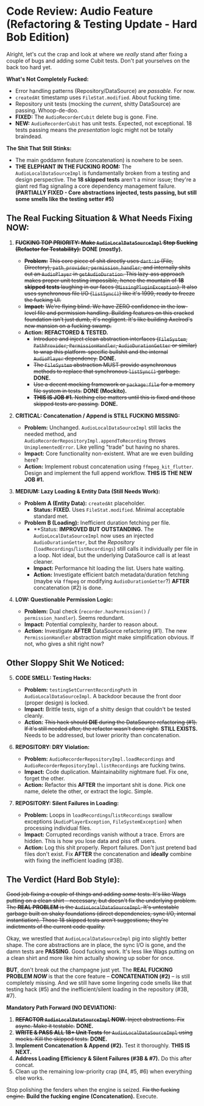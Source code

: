 # Code Review: Audio Feature (Refactoring & Testing Update - Hard Bob Edition)

Alright, let's cut the crap and look at where we *really* stand after fixing a couple of bugs and adding some Cubit tests. Don't pat yourselves on the back too hard yet.

**What's Not Completely Fucked:**
*   Error handling patterns (Repository/DataSource) are *passable*. For now.
*   `createdAt` timestamp uses `FileStat.modified`. About fucking time.
*   Repository unit tests (mocking the *current*, shitty DataSource) are passing. Whoop-de-doo.
*   **FIXED:** The `AudioRecorderCubit` delete bug is gone. Fine.
*   **NEW:** `AudioRecorderCubit` has unit tests. Expected, not exceptional. 18 tests passing means the *presentation* logic might not be totally braindead.

**The Shit That Still Stinks:**
*   The main goddamn feature (concatenation) is nowhere to be seen.
*   **THE ELEPHANT IN THE FUCKING ROOM:** The `AudioLocalDataSourceImpl` is fundamentally broken from a testing and design perspective. The **18 skipped tests** aren't a minor issue; they're a giant red flag signaling a core dependency management failure. **(PARTIALLY FIXED - Core abstractions injected, tests passing, but still some smells like the testing setter #5)**

## The Real Fucking Situation & What Needs Fixing NOW:

1.  **~~FUCKING TOP PRIORITY: Make `AudioLocalDataSourceImpl` Stop Sucking (Refactor for Testability):~~** **DONE (mostly).**
    *   **~~Problem:~~** ~~This core piece of shit directly uses `dart:io` (File, Directory), `path_provider`, `permission_handler`, and internally shits out an `AudioPlayer` in `getAudioDuration`. This lazy-ass approach makes proper unit testing impossible, hence the mountain of **18 skipped tests** laughing in our faces (`MissingPluginException`). It also uses synchronous file I/O (`listSync()`) like it's 1999, ready to freeze the fucking UI.~~
    *   **~~Impact:~~** ~~We're flying blind. We have ZERO confidence in the low-level file and permission handling. Building features on this cracked foundation isn't just dumb, it's negligent. It's like building Axelrod's new mansion on a fucking swamp.~~
    *   **Action: REFACTORED & TESTED.**
        *   ~~Introduce and inject clean abstraction interfaces (`FileSystem`, `PathProvider`, `PermissionHandler`, `AudioDurationGetter` or similar) to wrap this platform-specific bullshit and the internal `AudioPlayer` dependency.~~ **DONE.**
        *   ~~The `FileSystem` abstraction MUST provide asynchronous methods to replace that synchronous `listSync()` garbage.~~ **DONE.**
        *   ~~Use a decent mocking framework or `package:file` for a memory file system in tests.~~ **DONE (Mockito).**
        *   ~~**THIS IS JOB #1.** Nothing else matters until this is fixed and those skipped tests are passing.~~ **DONE.**

2.  **CRITICAL: Concatenation / Append is STILL FUCKING MISSING:**
    *   **Problem:** Unchanged. `AudioLocalDataSourceImpl` still lacks the needed method, and `AudioRecorderRepositoryImpl.appendToRecording` throws `UnimplementedError`. Like yelling "trade" but having no shares.
    *   **Impact:** Core functionality non-existent. What are we even building here?
    *   **Action:** Implement robust concatenation using `ffmpeg_kit_flutter`. Design and implement the full append workflow. **THIS IS THE NEW JOB #1.**

3.  **MEDIUM: Lazy Loading & Entity Data (Still Needs Work):**
    *   **Problem A (Entity Data):** `createdAt` placeholder.
        *   **Status: FIXED.** Uses `FileStat.modified`. Minimal acceptable standard met.
    *   **Problem B (Loading):** Inefficient duration fetching per file.
        *   **Status: **IMPROVED BUT OUTSTANDING.** The `AudioLocalDataSourceImpl` now uses an injected `AudioDurationGetter`, but the *Repository* (`loadRecordings`/`listRecordings`) still calls it individually per file in a loop. Not ideal, but the underlying DataSource call is at least cleaner.
        *   **Impact:** Performance hit loading the list. Users hate waiting.
        *   **Action:** Investigate efficient batch metadata/duration fetching (maybe via `ffmpeg` or modifying `AudioDurationGetter`?) **AFTER** concatenation (#2) is done.

4.  **LOW: Questionable Permission Logic:**
    *   **Problem:** Dual check (`recorder.hasPermission()` / `permission_handler`). Seems redundant.
    *   **Impact:** Potential complexity, harder to reason about.
    *   **Action:** Investigate **AFTER** DataSource refactoring (#1). The new `PermissionHandler` abstraction might make simplification obvious. If not, who gives a shit right now?

## Other Sloppy Shit We Noticed:

5.  **CODE SMELL: Testing Hacks:**
    *   **Problem:** `testingSetCurrentRecordingPath` in `AudioLocalDataSourceImpl`. A backdoor because the front door (proper design) is locked.
    *   **Impact:** Brittle tests, sign of a shitty design that couldn't be tested cleanly.
    *   **Action:** ~~This hack should **DIE** during the DataSource refactoring (#1). If it's still needed after, the refactor wasn't done right.~~ **STILL EXISTS.** Needs to be addressed, but lower priority than concatenation.

6.  **REPOSITORY: DRY Violation:**
    *   **Problem:** `AudioRecorderRepositoryImpl.loadRecordings` and `AudioRecorderRepositoryImpl.listRecordings` are fucking twins.
    *   **Impact:** Code duplication. Maintainability nightmare fuel. Fix one, forget the other.
    *   **Action:** Refactor this **AFTER** the important shit is done. Pick one name, delete the other, or extract the logic. Simple.

7.  **REPOSITORY: Silent Failures in Loading:**
    *   **Problem:** Loops in `loadRecordings`/`listRecordings` swallow exceptions (`AudioPlayerException`, `FileSystemException`) when processing individual files.
    *   **Impact:** Corrupted recordings vanish without a trace. Errors are hidden. This is how you lose data and piss off users.
    *   **Action:** Log this shit properly. Report failures. Don't just pretend bad files don't exist. Fix **AFTER** the concatenation and **ideally** combine with fixing the inefficient loading (#3B).

## The Verdict (Hard Bob Style):

~~Good job fixing a couple of things and adding *some* tests. It's like Wags putting on a clean shirt – necessary, but doesn't fix the underlying problem. The **REAL PROBLEM** is the `AudioLocalDataSourceImpl`. It's untestable garbage built on shaky foundations (direct dependencies, sync I/O, internal instantiation). Those 18 skipped tests aren't suggestions; they're indictments of the current code quality.~~

Okay, we wrestled that `AudioLocalDataSourceImpl` pig into slightly better shape. The core abstractions are in place, the sync I/O is gone, and the damn tests are **PASSING**. Good fucking work. It's less like Wags putting on a clean shirt and more like him actually showing up sober for once.

**BUT**, don't break out the champagne just yet. The **REAL FUCKING PROBLEM *NOW*** is that the core feature – **CONCATENATION (#2)** – is still completely missing. And we still have some lingering code smells like that testing hack (#5) and the inefficient/silent loading in the repository (#3B, #7).

**Mandatory Path Forward (NO DEVIATION):**

1.  ~~**REFACTOR `AudioLocalDataSourceImpl` NOW.** Inject abstractions. Fix async. Make it testable.~~ **DONE.**
2.  ~~**WRITE & PASS ALL 18+ Unit Tests** for `AudioLocalDataSourceImpl` using mocks. Kill the skipped tests.~~ **DONE.**
3.  **Implement Concatenation & Append (#2).** Test it thoroughly. **THIS IS NEXT.**
4.  **Address Loading Efficiency & Silent Failures (#3B & #7).** Do this after concat.
5.  Clean up the remaining low-priority crap (#4, #5, #6) when everything else works.

Stop polishing the fenders when the engine is seized. ~~Fix the fucking engine.~~ **Build the fucking engine (Concatenation).** Execute.
